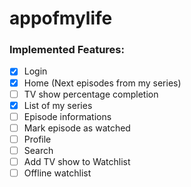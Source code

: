 # appofmylife

### Implemented Features:

- [x] Login
- [x] Home (Next episodes from my series)
- [ ] TV show percentage completion
- [x] List of my series
- [ ] Episode informations
- [ ] Mark episode as watched
- [ ] Profile
- [ ] Search
- [ ] Add TV show to Watchlist
- [ ] Offline watchlist
